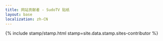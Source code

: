```yaml
---
title: 网站贡献者 - SudoTV 贴纸
layout: base
localization: zh-CN
---
```


{% include stamp/stamp.html
    stamp=site.data.stamp.sites-contributor
%}